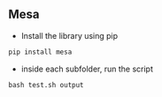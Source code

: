 ## Mesa

- Install the library using pip
```python
pip install mesa
```

- inside each subfolder, run the script 
```console 
bash test.sh output
```
